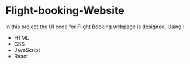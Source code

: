 # Flight-booking-Website
In this project the UI code for Flight Booking webpage is designed.
Using : 
- HTML
- CSS
- JavaScript
- React

